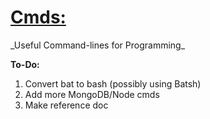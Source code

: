 <h1><a href = "https://github.com/Sondro/Cmds">Cmds:</emphasis></a></h1> 
_Useful Command-lines for Programming_

**To-Do:**
1. Convert bat to bash (possibly using Batsh)
2. Add more MongoDB/Node cmds
3. Make reference doc
